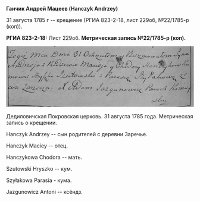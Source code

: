 **Ганчик Андрей Мацеев (Hanczyk Andrzey)**

31 августа 1785 г -- крещение (РГИА 823-2-18, лист 229об, №22/1785-р
(коп)).

**РГИА 823-2-18:** Лист 229об. **Метрическая запись №22/1785-р (коп).**

![](./media/92faa39e51468c49a3006eee15975ed365b45cdc.png)

Дедиловичская Покровская церковь. 31 августа 1785 года. Метрическая
запись о крещении.

Hanczyk Andrzey -- сын родителей с деревни Заречье.

Hanczyk Maciey -- отец.

Hanczykowa Chodora -- мать.

Szutowski Hryszko -- кум.

Szyłakowa Parasia - кума.

Jazgunowicz Antoni -- ксёндз.
